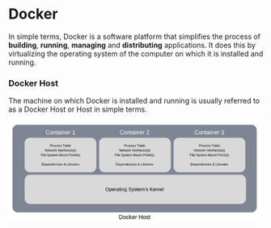 # Docker
In simple terms, Docker is a software platform that simplifies the process of **building**, **running**, **managing** and **distributing** applications. It does this by virtualizing the operating system of the computer on which it is installed and running.

### Docker Host
The machine on which Docker is installed and running is usually referred to as a Docker Host or Host in simple terms.

<img src="../staticresources/dockerhost.png" alt="docker host" style="height: 200px; width:500px;"/>
